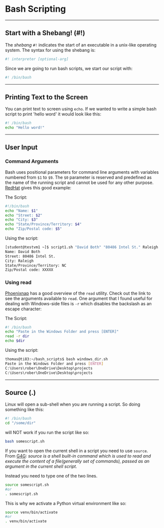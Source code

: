 # Bash Scripting

---

## Start with a Shebang! (#!)

The *shebang* `#!` indicates the start of an executable in a unix-like operating system. The syntax for using the shebang is:

```bash
#! interpreter [optional-arg]
```

Since we are going to run bash scripts, we start our script with:

```bash
#! /bin/bash
```

---

## Printing Text to the Screen

You can print text to screen using `echo`. If we wanted to write a simple bash script to print 'hello word' it would look like this:

```bash
#! /bin/bash
echo "Hello word!"
```

---

## User Input

### Command Arguments

Bash uses positional parameters for command line arguments with variables numbered from `$1` to `$9`. The `$0` parameter is reserved and predefined as the name of the running script and cannot be used for any other purpose. [RedHat](https://www.redhat.com/sysadmin/arguments-options-bash-scripts) gives this good example:

The Script:

```bash
#!/bin/bash
echo "Name: $1"
echo "Street: $2"
echo "City: $3"
echo "State/Province/Territory: $4"
echo "Zip/Postal code: $5"
```

Using the script:

```bash
[student@testvm1 ~]$ script1.sh "David Both" "80486 Intel St." Raleigh NC XXXXX
Name: David Both
Street: 80486 Intel St.
City: Raleigh
State/Province/Territory: NC
Zip/Postal code: XXXXX
```



### Using read

[Phoenixnap](https://phoenixnap.com/kb/bash-read) has a good overview of the `read` utility. Check out the link to see the arguments available to `read`. One argument that I found useful for dealing with Windows-side files is `-r` which disables the backslash as an escape character:

The Script:

```bash
#! /bin/bash
echo "Paste in the Windows Folder and press [ENTER]"
read -r dir
echo $dir
```

Using the script:

```bash
thomas@ti83:~/bash_scripts$ bash windows_dir.sh 
Paste in the Windows Folder and press [ENTER]
C:\Users\rober\OneDrive\Desktop\projects
C:\Users\rober\OneDrive\Desktop\projects
```

---

## Source (.)

Linux will open a sub-shell when you are running a script. So doing something like this:

```bash
#! /bin/bash
cd "/some/dir"
```

will NOT work if you run the script like so:

```bash
bash somescript.sh
```

If you want to open the current shell in a script you need to use `source`. From [G4G](https://www.geeksforgeeks.org/source-command-in-linux-with-examples/): *source is a shell built-in command which is used to read and execute the content of a file(generally set of commands), passed as an argument in the current shell script.*

Instead you need to type one of the two lines.

```bash
source somescript.sh
#or
. somescript.sh
```

This is why we activate a Python virtual environment like so:

```bash
source venv/bin/activate
#or
. venv/bin/activate
```

